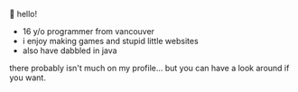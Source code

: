👋 hello!

- 16 y/o programmer from vancouver
- i enjoy making games and stupid little websites
- also have dabbled in java

there probably isn't much on my profile... but you can have a look around if you want.


<!---
Jojobinx17/Jojobinx17 is a ✨ special ✨ repository because its `README.md` (this file) appears on your GitHub profile.
You can click the Preview link to take a look at your changes.
--->
